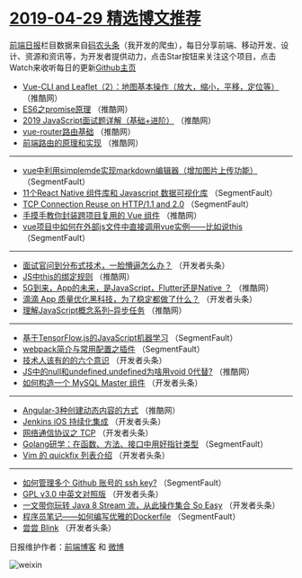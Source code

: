 # [2019-04-29 精选博文推荐](http://hao.caibaojian.com/date/2019/04/29)

[前端日报](http://caibaojian.com/c/news)栏目数据来自[码农头条](http://hao.caibaojian.com/)（我开发的爬虫），每日分享前端、移动开发、设计、资源和资讯等，为开发者提供动力，点击Star按钮来关注这个项目，点击Watch来收听每日的更新[Github主页](https://github.com/kujian/frontendDaily)
* [Vue-CLI and Leaflet（2）：地图基本操作（放大，缩小，平移，定位等）](http://hao.caibaojian.com/109302.html) （推酷网）
* [ES6之promise原理](http://hao.caibaojian.com/109304.html) （推酷网）
* [2019 JavaScript面试题详解（基础+进阶）](http://hao.caibaojian.com/109293.html) （推酷网）
* [vue-router路由基础](http://hao.caibaojian.com/109298.html) （推酷网）
* [前端路由的原理和实现](http://hao.caibaojian.com/109292.html) （推酷网）

***
* [vue中利用simplemde实现markdown编辑器（增加图片上传功能）](http://hao.caibaojian.com/109245.html) （SegmentFault）
* [11个React Native 组件库和 Javascript 数据可视化库](http://hao.caibaojian.com/109236.html) （SegmentFault）
* [TCP Connection Reuse on HTTP/1.1 and 2.0](http://hao.caibaojian.com/109247.html) （SegmentFault）
* [手摸手教你封装跨项目复用的 Vue 组件](http://hao.caibaojian.com/109291.html) （推酷网）
* [vue项目中如何在外部js文件中直接调用vue实例——比如说this](http://hao.caibaojian.com/109250.html) （SegmentFault）

***
* [面试官问到分布式技术，一脸懵逼怎么办？](http://hao.caibaojian.com/109262.html) （开发者头条）
* [JS中this的绑定规则](http://hao.caibaojian.com/109295.html) （推酷网）
* [5G到来，App的未来，是JavaScript，Flutter还是Native ？](http://hao.caibaojian.com/109313.html) （推酷网）
* [滴滴 App 质量优化黑科技，为了稳定都做了什么？](http://hao.caibaojian.com/109286.html) （开发者头条）
* [理解JavaScript概念系列&#8211;异步任务](http://hao.caibaojian.com/109299.html) （推酷网）

***
* [基于TensorFlow.js的JavaScript机器学习](http://hao.caibaojian.com/109235.html) （SegmentFault）
* [webpack简介与常用配置之插件](http://hao.caibaojian.com/109246.html) （SegmentFault）
* [技术人该有的的六个意识](http://hao.caibaojian.com/109257.html) （开发者头条）
* [JS中的null和undefined,undefined为啥用void 0代替?](http://hao.caibaojian.com/109290.html) （推酷网）
* [如何构造一个 MySQL Master 组件](http://hao.caibaojian.com/109268.html) （开发者头条）

***
* [Angular-3种创建动态内容的方式](http://hao.caibaojian.com/109301.html) （推酷网）
* [Jenkins iOS 持续化集成](http://hao.caibaojian.com/109279.html) （开发者头条）
* [网络通信协议之 TCP](http://hao.caibaojian.com/109258.html) （开发者头条）
* [Golang研学：在函数、方法、接口中用好指针类型](http://hao.caibaojian.com/109237.html) （SegmentFault）
* [Vim 的 quickfix 列表介绍](http://hao.caibaojian.com/109269.html) （开发者头条）

***
* [如何管理多个 Github 账号的 ssh key?](http://hao.caibaojian.com/109248.html) （SegmentFault）
* [GPL v3.0 中英文对照版](http://hao.caibaojian.com/109280.html) （开发者头条）
* [一文带你玩转 Java 8 Stream 流，从此操作集合 So Easy](http://hao.caibaojian.com/109259.html) （开发者头条）
* [程序员笔记——如何编写优雅的Dockerfile](http://hao.caibaojian.com/109238.html) （SegmentFault）
* [尝尝 Blink](http://hao.caibaojian.com/109270.html) （开发者头条）

日报维护作者：[前端博客](http://caibaojian.com/) 和 [微博](http://caibaojian.com/go/weibo)

![weixin](https://user-images.githubusercontent.com/3055447/38468989-651132ac-3b80-11e8-8e6b-15122322a9d7.png)
